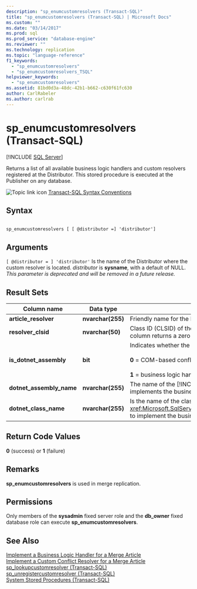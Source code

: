 ```yaml
---
description: "sp_enumcustomresolvers (Transact-SQL)"
title: "sp_enumcustomresolvers (Transact-SQL) | Microsoft Docs"
ms.custom: ""
ms.date: "03/14/2017"
ms.prod: sql
ms.prod_service: "database-engine"
ms.reviewer: ""
ms.technology: replication
ms.topic: "language-reference"
f1_keywords: 
  - "sp_enumcustomresolvers"
  - "sp_enumcustomresolvers_TSQL"
helpviewer_keywords: 
  - "sp_enumcustomresolvers"
ms.assetid: 81bd0d3a-48dc-42b1-b662-c630f61fc630
author: CarlRabeler
ms.author: carlrab
---
```

# sp_enumcustomresolvers (Transact-SQL)
[!INCLUDE [SQL Server](../../includes/applies-to-version/sqlserver.md)]

  Returns a list of all available business logic handlers and custom resolvers registered at the Distributor. This stored procedure is executed at the Publisher on any database.  
  
 ![Topic link icon](../../database-engine/configure-windows/media/topic-link.gif "Topic link icon") [Transact-SQL Syntax Conventions](../../t-sql/language-elements/transact-sql-syntax-conventions-transact-sql.md)  
  
## Syntax  
  
```  
  
sp_enumcustomresolvers [ [ @distributor =] 'distributor']  
```  
  
## Arguments  
`[ @distributor = ] 'distributor'`
 Is the name of the Distributor where the custom resolver is located. *distributor* is **sysname**, with a default of NULL. *This parameter is deprecated and will be removed in a future release.*  
  
## Result Sets  
  
|Column name|Data type|Description|  
|-----------------|---------------|-----------------|  
|**article_resolver**|**nvarchar(255)**|Friendly name for the business logic handler or conflict resolver.|  
|**resolver_clsid**|**nvarchar(50)**|Class ID (CLSID) of the COM-based resolver. For a business logic handler, this column returns a zero CLSID value.|  
|**is_dotnet_assembly**|**bit**|Indicates whether the registration is for a business logic handler.<br /><br /> **0** = COM-based conflict resolver<br /><br /> **1** = business logic handler|  
|**dotnet_assembly_name**|**nvarchar(255)**|The name of the [!INCLUDE[msCoName](../../includes/msconame-md.md)] .NET Framework assembly that implements the business logic handler.|  
|**dotnet_class_name**|**nvarchar(255)**|Is the name of the class that overrides <xref:Microsoft.SqlServer.Replication.BusinessLogicSupport.BusinessLogicModule> to implement the business logic handler.|  
  
## Return Code Values  
 **0** (success) or **1** (failure)  
  
## Remarks  
 **sp_enumcustomresolvers** is used in merge replication.  
  
## Permissions  
 Only members of the **sysadmin** fixed server role and the **db_owner** fixed database role can execute **sp_enumcustomresolvers**.  
  
## See Also  
 [Implement a Business Logic Handler for a Merge Article](../../relational-databases/replication/implement-a-business-logic-handler-for-a-merge-article.md)   
 [Implement a Custom Conflict Resolver for a Merge Article](../../relational-databases/replication/implement-a-custom-conflict-resolver-for-a-merge-article.md)   
 [sp_lookupcustomresolver &#40;Transact-SQL&#41;](../../relational-databases/system-stored-procedures/sp-lookupcustomresolver-transact-sql.md)   
 [sp_unregistercustomresolver &#40;Transact-SQL&#41;](../../relational-databases/system-stored-procedures/sp-unregistercustomresolver-transact-sql.md)   
 [System Stored Procedures &#40;Transact-SQL&#41;](../../relational-databases/system-stored-procedures/system-stored-procedures-transact-sql.md)  
  
  
